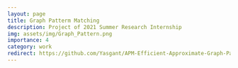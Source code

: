 ```yaml
---
layout: page
title: Graph Patterm Matching
description: Project of 2021 Summer Research Internship
img: assets/img/Graph_Pattern.png
importance: 4
category: work
redirect: https://github.com/Yasgant/APM-Efficient-Approximate-Graph-Pattern-Matching-System
---
```


